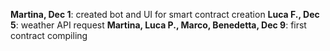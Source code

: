 **Martina, Dec 1**: created bot and UI for smart contract creation
**Luca F., Dec 5**: weather API request
**Martina, Luca P., Marco, Benedetta, Dec 9**: first contract compiling